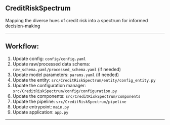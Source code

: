 ## CreditRiskSpectrum
Mapping the diverse hues of credit risk into a spectrum for informed decision-making

------------------------------------------------------------------------------------------------------------------------
## Workflow:
1. Update config: `config/config.yaml`
2. Update raw/processed data schema: `raw_schema.yaml/processed_schema.yaml` (if needed)
3. Update model parameters: `params.yaml` (if needed)
4. Update the entity: `src/CreditRiskSpectrum/entity/config_entity.py`
5. Update the configuration manager: `src/CreditRiskSpectrum/config/configuration.py`
6. Update the components: `src/CreditRiskSpectrum/components`
7. Update the pipeline: `src/CreditRiskSpectrum/pipeline`
8. Update entrypoint: `main.py`
9. Update application: `app.py`

------------------------------------------------------------------------------------------------------------------------
